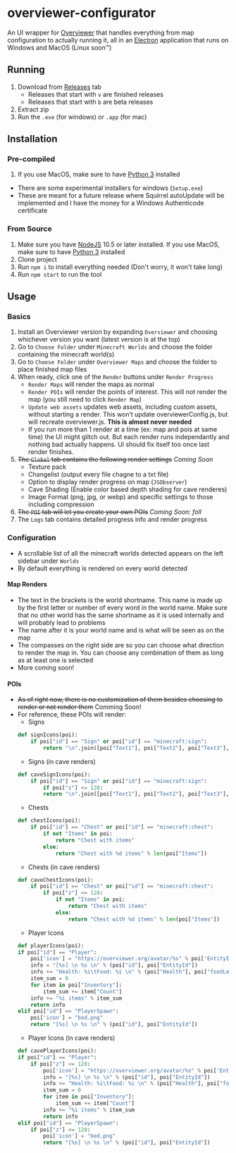 # overviewer-configurator
An UI wrapper for [Overviewer](https://github.com/overviewer/Minecraft-Overviewer) that handles everything from map configuration to actually running it, all in an [Electron](https://github.com/electron/electron) application that runs on Windows and MacOS (Linux soon™)

## Running
1. Download from [Releases](https://github.com/demosjarco/overviewer-configurator/releases) tab
	* Releases that start with `v` are finished releases
	* Releases that start with `b` are beta releases
2. Extract zip
3. Run the `.exe` (for windows) or `.app` (for mac)

## Installation
### Pre-compiled
1. If you use MacOS, make sure to have [Python 3](https://www.python.org/downloads/mac-osx/) installed
* There are some experimental installers for windows (`Setup.exe`)
* These are meant for a future release where Squirrel autoUpdate will be implemented and I have the money for a Windows Authenticode certificate

### From Source
1. Make sure you have [NodeJS](https://nodejs.org/en/download/) 10.5 or later installed. If you use MacOS, make sure to have [Python 3](https://www.python.org/downloads/mac-osx/) installed
2. Clone project
3. Run `npm i` to install everything needed (Don't worry, it won't take long)
4. Run `npm start` to run the tool

## Usage

### Basics
1. Install an Overviewer version by expanding `Overviewer` and choosing whichever version you want (latest version is at the top)
2. Go to `Choose Folder` under `Minecraft Worlds` and choose the folder containing the minecraft world(s)
3. Go to `Choose Folder` under `Overviewer Maps` and choose the folder to place finished map files
4. When ready, click one of the `Render` buttons under `Render Progress`
	* `Render Maps` will render the maps as normal
	* `Render POIs` will render the points of interest. This will not render the map (you still need to click `Render Map`)
	* `Update web assets` updates web assets, including custom assets, without starting a render. This won’t update overviewerConfig.js, but will recreate overviewer.js. **This is almost never needed**
	* If you run more than 1 render at a time (ex: map and pois at same time) the UI might glitch out. But each render runs independantly and nothing bad actually happens. UI should fix itself too once last render finishes.
5. ~~The `Global` tab contains the following render settings~~ *Coming Soon*
	* Texture pack
	* Changelist (output every file chagne to a txt file)
	* Option to display render progress on map (`JSObserver`)
	* Cave Shading (Enable color based depth shading for cave renderes)
	* Image Format (png, jpg, or webp) and specific settings to those including compression
6. ~~The `POI` tab will let you create your own POIs~~ *Coming Soon: foll*
7. The `Logs` tab contains detailed progress info and render progress

### Configuration
* A scrollable list of all the minecraft worlds detected appears on the left sidebar under `Worlds`
* By default everything is rendered on every world detected

#### Map Renders
* The text in the brackets is the world shortname. This name is made up by the first letter or number of every word in the world name. Make sure that no other world has the same shortname as it is used internally and will probably lead to problems
* The name after it is your world name and is what will be seen as on the map
* The compasses on the right side are so you can choose what direction to render the map in. You can choose any combination of them as long as at least one is selected
* More coming soon!

#### POIs
* ~~As of right now, there is no customization of them besides choosing to render or not render them~~ Comming Soon!
* For reference, these POIs will render:
	* Signs
	```python
	def signIcons(poi):
		if poi["id"] == "Sign" or poi["id"] == "minecraft:sign":
			return "\n".join([poi["Text1"], poi["Text2"], poi["Text3"], poi["Text4"]])
	```
	* Signs (in cave renders)
	```python
	def caveSignIcons(poi):
		if poi["id"] == "Sign" or poi["id"] == "minecraft:sign":
			if poi["z"] <= 128:
			return "\n".join([poi["Text1"], poi["Text2"], poi["Text3"], poi["Text4"]])
	```
	* Chests
	```python
	def chestIcons(poi):
		if poi["id"] == "Chest" or poi["id"] == "minecraft:chest":
			if not "Items" in poi:
				return "Chest with items"
			else:
				return "Chest with %d items" % len(poi["Items"])
	```
	* Chests (in cave renders)
	```python
	def caveChestIcons(poi):
		if poi["id"] == "Chest" or poi["id"] == "minecraft:chest":
			if poi["z"] <= 128:
				if not "Items" in poi:
					return "Chest with items"
				else:
					return "Chest with %d items" % len(poi["Items"])
	```
	* Player Icons
	```python
	def playerIcons(poi):
    if poi["id"] == "Player":
        poi['icon'] = "https://overviewer.org/avatar/%s" % poi['EntityId']
        info = "[%s] \n %s \n" % (poi["id"], poi["EntityId"])
        info += "Health: %i\tFood: %i \n" % (poi["Health"], poi["foodLevel"])
        item_sum = 0
        for item in poi["Inventory"]:
            item_sum += item["Count"]
        info += "%i items" % item_sum
        return info
    elif poi["id"] == "PlayerSpawn":
        poi['icon'] = "bed.png"
        return "[%s] \n %s \n" % (poi["id"], poi["EntityId"])
	```
	* Player Icons (in cave renders)
	```python
	def cavePlayerIcons(poi):
    if poi["id"] == "Player":
		if poi["z"] <= 128:
			poi['icon'] = "https://overviewer.org/avatar/%s" % poi['EntityId']
			info = "[%s] \n %s \n" % (poi["id"], poi["EntityId"])
			info += "Health: %i\tFood: %i \n" % (poi["Health"], poi["foodLevel"])
			item_sum = 0
			for item in poi["Inventory"]:
				item_sum += item["Count"]
			info += "%i items" % item_sum
			return info
    elif poi["id"] == "PlayerSpawn":
		if poi["z"] <= 128:
			poi['icon'] = "bed.png"
			return "[%s] \n %s \n" % (poi["id"], poi["EntityId"])
	```